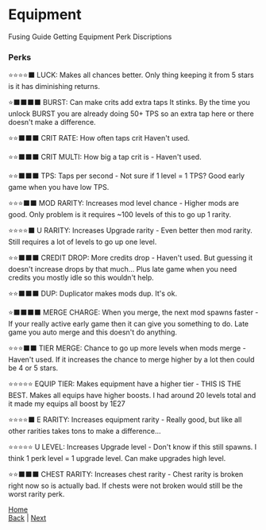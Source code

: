 # Equipment
Fusing Guide
Getting Equipment
Perk Discriptions

### Perks
⭐⭐⭐⭐⬛ LUCK: Makes all chances better.
Only thing keeping it from 5 stars is it has diminishing returns.

⭐⬛⬛⬛⬛ BURST: Can make crits add extra taps
It stinks. By the time you unlock BURST you are already doing 50+ TPS so an extra tap here or there doesn't make a difference.

⭐⭐⬛⬛⬛ CRIT RATE: How often taps crit
Haven't used.

⭐⭐⬛⬛⬛ CRIT MULTI:
How big a tap crit is - Haven't used.

⭐⭐⬛⬛⬛ TPS:
Taps per second - Not sure if 1 level = 1 TPS? Good early game when you have low TPS.

⭐⭐⭐⬛⬛ MOD RARITY:
Increases mod level chance - Higher mods are good. Only problem is it requires ~100 levels of this to go up 1 rarity.

⭐⭐⭐⭐⬛ U RARITY:
Increases Upgrade rarity - Even better then mod rarity. Still requires a lot of levels to go up one level.

⭐⭐⬛⬛⬛ CREDIT DROP:
More credits drop - Haven't used. But guessing it doesn't increase drops by that much... Plus late game when you need credits you mostly idle so this wouldn't help.

⭐⭐⬛⬛⬛ DUP:
Duplicator makes mods dup. It's ok.

⭐⬛⬛⬛⬛ MERGE CHARGE:
When you merge, the next mod spawns faster - If your really active early game then it can give you something to do. Late game you auto merge and this doesn't do anything.

⭐⭐⭐⬛⬛ TIER MERGE:
Chance to go up more levels when mods merge - Haven't used. If it increases the chance to merge higher by a lot then could be 4 or 5 stars.

⭐⭐⭐⭐⭐ EQUIP TIER:
Makes equipment have a higher tier - THIS IS THE BEST. Makes all equips have higher boosts. I had around 20 levels total and it made my equips all boost by 1E27

⭐⭐⭐⭐⬛ E RARITY:
Increases equipment rarity - Really good, but like all other rarities takes tons to make a difference...

⭐⭐⭐⭐⭐ U LEVEL:
Increases Upgrade level - Don't know if this still spawns. I think 1 perk level = 1 upgrade level. Can make upgrades high level.

⭐⭐⬛⬛⬛ CHEST RARITY:
Increases chest rarity - Chest rarity is broken right now so is actually bad. If chests were not broken would still be the worst rarity perk.

[Home](../README.md)  
[Back](Refinery%20Tab.md) | [Next](Ability%20Deck.md)